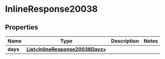 

# InlineResponse20038

## Properties

Name | Type | Description | Notes
------------ | ------------- | ------------- | -------------
**days** | [**List&lt;InlineResponse20038Days&gt;**](InlineResponse20038Days.md) |  | 




